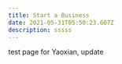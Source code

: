 ```yaml
---
title: Start a Business
date: 2021-05-31T05:50:23.607Z
description: sssss
---
```

test page for Yaoxian, update